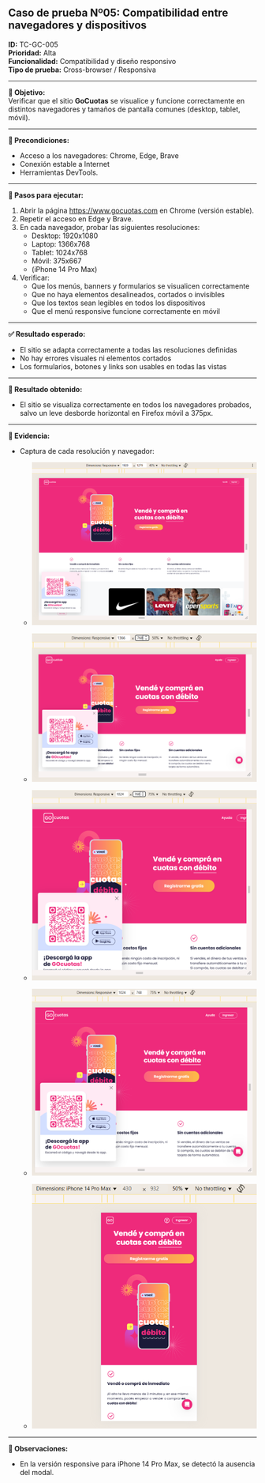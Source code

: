 ## Caso de prueba Nº05: Compatibilidad entre navegadores y dispositivos

**ID:** TC-GC-005  
**Prioridad:** Alta  
**Funcionalidad:** Compatibilidad y diseño responsivo  
**Tipo de prueba:** Cross-browser / Responsiva

---

**🎯 Objetivo:**  
Verificar que el sitio **GoCuotas** se visualice y funcione correctamente en distintos navegadores y tamaños de pantalla comunes (desktop, tablet, móvil).

---

**🔧 Precondiciones:**
- Acceso a los navegadores: Chrome, Edge, Brave
- Conexión estable a Internet
- Herramientas DevTools.

---

**🧪 Pasos para ejecutar:**
1. Abrir la página https://www.gocuotas.com en Chrome (versión estable).
2. Repetir el acceso en Edge y Brave.
3. En cada navegador, probar las siguientes resoluciones:
   - Desktop: 1920x1080
   - Laptop: 1366x768
   - Tablet: 1024x768
   - Móvil: 375x667
   - (iPhone 14 Pro Max)
4. Verificar:
   - Que los menús, banners y formularios se visualicen correctamente
   - Que no haya elementos desalineados, cortados o invisibles
   - Que los textos sean legibles en todos los dispositivos
   - Que el menú responsive funcione correctamente en móvil

---

**✅ Resultado esperado:**
- El sitio se adapta correctamente a todas las resoluciones definidas
- No hay errores visuales ni elementos cortados
- Los formularios, botones y links son usables en todas las vistas

---

**📌 Resultado obtenido:**  
- El sitio se visualiza correctamente en todos los navegadores probados, salvo un leve desborde horizontal en Firefox móvil a 375px.

---

**📎 Evidencia:**  
- Captura de cada resolución y navegador:  
  - ![Compatibilidad Chrome 1920x1080](../docs/chrome-1920x1080-compatibilidad.png)

  - ![Compatibilidad Chrome 1366x768](../docs/chrome-1366x768-compatibilidad.png)
 
  - ![Compatibilidad Chrome 1024x768](../docs/chrome-1024x768-compatibilidad.png)

  - ![Compatibilidad Chrome 375x667](../docs/chrome-375x667-compatibilidad.png)

  - ![Compatibilidad Chrome iPhone 14 Pro Max](../docs/chrome-iPhone%2014%20Pro%20Max-compatibilidad.png)
  


---

**📝 Observaciones:**
- En la versión responsive para iPhone 14 Pro Max, se detectó la ausencia del modal.
